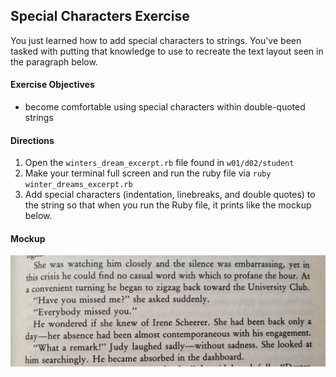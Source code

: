## Special Characters Exercise

You just learned how to add special characters to strings. You've been tasked with putting that knowledge to use to recreate the text layout seen in the paragraph below.

#### Exercise Objectives

- become comfortable using special characters within double-quoted strings


#### Directions

1. Open the `winters_dream_excerpt.rb` file found in `w01/d02/student`
1. Make your terminal full screen and run the ruby file via `ruby winter_dreams_excerpt.rb`
1. Add special characters (indentation, linebreaks, and double quotes) to the string so that when you run the Ruby file, it prints like the mockup below.

#### Mockup

![image](../../../../screenshots/winter_dreams.JPG)
